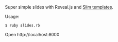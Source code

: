 
Super simple slides with Reveal.js and [Slim templates](https://github.com/slim-template/slim).

Usage:

```
$ ruby slides.rb
```

Open http://localhost:8000
